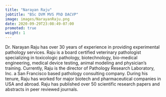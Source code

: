 ```yaml
---
title: "Narayan Raju"
jobtitle: "BSc DVM MVS PhD DACVP"
image: images/NarayanRaju.png
date: 2020-09-29T23:08:49-07:00
promoted: true
weight: 1
---
```




Dr. Narayan Raju has over 30 years of experience in providing experimental pathology services. Raju is a board certified veterinary pathologist specializing in toxicologic pathology, biotechnology, bio-medical engineering, medical device testing, animal modeling and physician’s training. Currently, Raju is the director of Pathology Research Laboratory, Inc. a San Francisco based pathology consulting company. During his tenure, Raju has worked for major biotech and pharmaceutical companies in USA and abroad. Raju has published over 50 scientific research papers and abstracts in peer reviewed journals.